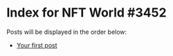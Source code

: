 # Index for NFT World #3452
Posts will be displayed in the order below:

- [Your first post](./001-first.md)


